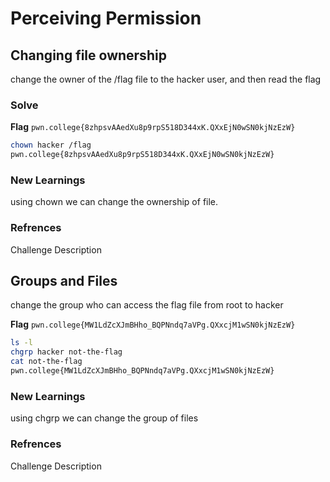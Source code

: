 # Perceiving Permission


## Changing file ownership
change the owner of the /flag file to the hacker user, and then read the flag

### Solve
**Flag** `pwn.college{8zhpsvAAedXu8p9rpS518D344xK.QXxEjN0wSN0kjNzEzW}`

```bash
chown hacker /flag
pwn.college{8zhpsvAAedXu8p9rpS518D344xK.QXxEjN0wSN0kjNzEzW}
```
### New Learnings
using chown we can change the ownership of file.

### Refrences
Challenge Description


## Groups and Files
change the group who can access the flag file from root to hacker

**Flag** `pwn.college{MW1LdZcXJmBHho_BQPNndq7aVPg.QXxcjM1wSN0kjNzEzW}`

```bash
ls -l
chgrp hacker not-the-flag
cat not-the-flag
pwn.college{MW1LdZcXJmBHho_BQPNndq7aVPg.QXxcjM1wSN0kjNzEzW}
```
### New Learnings
using chgrp we can change the group of files

### Refrences
Challenge Description




